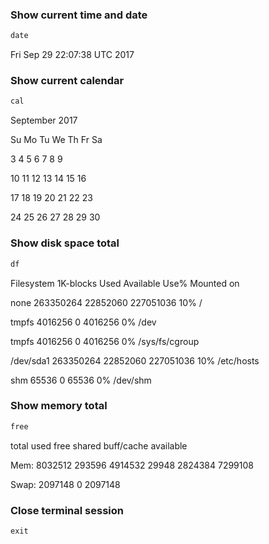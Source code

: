 ### Show current time and date
```javascript
date
```
Fri Sep 29 22:07:38 UTC 2017

### Show current calendar
```javascript
cal
```
September 2017

Su Mo Tu We Th Fr Sa

3  4  5  6  7  8  9

10 11 12 13 14 15 16

17 18 19 20 21 22 23

24 25 26 27 28 29 30

### Show disk space total
```javascript
df
```
Filesystem     1K-blocks     Used Available Use% Mounted on

none           263350264 22852060 227051036  10% /

tmpfs            4016256        0   4016256   0% /dev

tmpfs            4016256        0   4016256   0% /sys/fs/cgroup

/dev/sda1      263350264 22852060 227051036  10% /etc/hosts

shm                65536        0     65536   0% /dev/shm

### Show memory total
```javascript
free
```
total        used        free      shared  buff/cache   available

Mem:        8032512      293596     4914532       29948     2824384     7299108

Swap:       2097148           0     2097148

### Close terminal session
```javascript
exit
```
